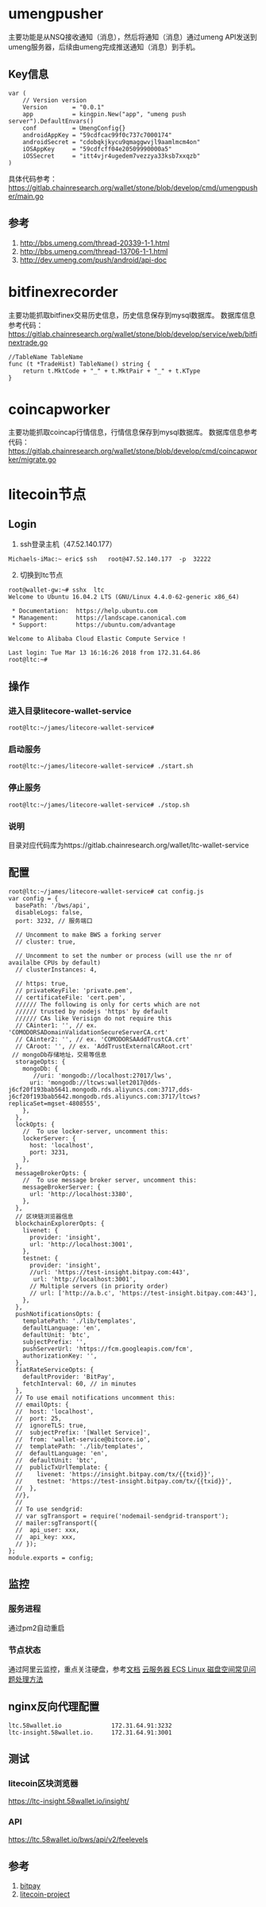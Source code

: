 
# umengpusher  

主要功能是从NSQ接收通知（消息），然后将通知（消息）通过umeng API发送到umeng服务器，后续由umeng完成推送通知（消息）到手机。 


## Key信息

```
var (
	// Version version
	Version       = "0.0.1"
	app           = kingpin.New("app", "umeng push server").DefaultEnvars()
	conf          = UmengConfig{}
	androidAppKey = "59cdfcac99f0c737c7000174"
	androidSecret = "cdobqkjkycu9qmaggwvjl9aamlmcm4on"
	iOSAppKey     = "59cdfcff04e20509990000a5"
	iOSSecret     = "itt4vjr4ugedem7vezzya33ksb7xxqzb"
)
```

具体代码参考：https://gitlab.chainresearch.org/wallet/stone/blob/develop/cmd/umengpusher/main.go

## 参考  

1. http://bbs.umeng.com/thread-20339-1-1.html 
2. http://bbs.umeng.com/thread-13706-1-1.html 
3. http://dev.umeng.com/push/android/api-doc 



# bitfinexrecorder  

主要功能抓取bitfinex交易历史信息，历史信息保存到mysql数据库。
数据库信息参考代码：https://gitlab.chainresearch.org/wallet/stone/blob/develop/service/web/bitfinextrade.go

```
//TableName TableName
func (t *TradeHist) TableName() string {
	return t.MktCode + "_" + t.MktPair + "_" + t.KType
}
```

# coincapworker  

主要功能抓取coincap行情信息，行情信息保存到mysql数据库。
数据库信息参考代码：
https://gitlab.chainresearch.org/wallet/stone/blob/develop/cmd/coincapworker/migrate.go



# litecoin节点 

## Login

1. ssh登录主机（47.52.140.177）

```
Michaels-iMac:~ eric$ ssh   root@47.52.140.177  -p  32222  
```

2. 切换到ltc节点 

```
root@wallet-gw:~# sshx  ltc
Welcome to Ubuntu 16.04.2 LTS (GNU/Linux 4.4.0-62-generic x86_64)

 * Documentation:  https://help.ubuntu.com
 * Management:     https://landscape.canonical.com
 * Support:        https://ubuntu.com/advantage

Welcome to Alibaba Cloud Elastic Compute Service !

Last login: Tue Mar 13 16:16:26 2018 from 172.31.64.86
root@ltc:~#
```

## 操作

### 进入目录litecore-wallet-service 

```
root@ltc:~/james/litecore-wallet-service# 
``` 

### 启动服务

```
root@ltc:~/james/litecore-wallet-service# ./start.sh 
```


### 停止服务

```
root@ltc:~/james/litecore-wallet-service# ./stop.sh  
```

### 说明  

目录对应代码库为https://gitlab.chainresearch.org/wallet/ltc-wallet-service 

## 配置 

```
root@ltc:~/james/litecore-wallet-service# cat config.js
var config = {
  basePath: '/bws/api',
  disableLogs: false,
  port: 3232, // 服务端口

  // Uncomment to make BWS a forking server
  // cluster: true,

  // Uncomment to set the number or process (will use the nr of availalbe CPUs by default)
  // clusterInstances: 4,

  // https: true,
  // privateKeyFile: 'private.pem',
  // certificateFile: 'cert.pem',
  ////// The following is only for certs which are not
  ////// trusted by nodejs 'https' by default
  ////// CAs like Verisign do not require this
  // CAinter1: '', // ex. 'COMODORSADomainValidationSecureServerCA.crt'
  // CAinter2: '', // ex. 'COMODORSAAddTrustCA.crt'
  // CAroot: '', // ex. 'AddTrustExternalCARoot.crt'
 // mongoDb存储地址，交易等信息
  storageOpts: {
    mongoDb: {
       //uri: 'mongodb://localhost:27017/lws',
      uri: 'mongodb://ltcws:wallet2017@dds-j6cf20f193bab5641.mongodb.rds.aliyuncs.com:3717,dds-j6cf20f193bab5642.mongodb.rds.aliyuncs.com:3717/ltcws?replicaSet=mgset-4808555',
    },
  },
  lockOpts: {
    //  To use locker-server, uncomment this:
    lockerServer: {
      host: 'localhost',
      port: 3231,
    },
  },
  messageBrokerOpts: {
    //  To use message broker server, uncomment this:
    messageBrokerServer: {
      url: 'http://localhost:3380',
    },
  },
  // 区块链浏览器信息
  blockchainExplorerOpts: {
    livenet: {
      provider: 'insight',
      url: 'http://localhost:3001',
    },
    testnet: {
      provider: 'insight',
      //url: 'https://test-insight.bitpay.com:443',
       url: 'http://localhost:3001',
      // Multiple servers (in priority order)
      // url: ['http://a.b.c', 'https://test-insight.bitpay.com:443'],
    },
  },
  pushNotificationsOpts: {
    templatePath: './lib/templates',
    defaultLanguage: 'en',
    defaultUnit: 'btc',
    subjectPrefix: '',
    pushServerUrl: 'https://fcm.googleapis.com/fcm',
    authorizationKey: '',
  },
  fiatRateServiceOpts: {
    defaultProvider: 'BitPay',
    fetchInterval: 60, // in minutes
  },
  // To use email notifications uncomment this:
  // emailOpts: {
  //  host: 'localhost',
  //  port: 25,
  //  ignoreTLS: true,
  //  subjectPrefix: '[Wallet Service]',
  //  from: 'wallet-service@bitcore.io',
  //  templatePath: './lib/templates',
  //  defaultLanguage: 'en',
  //  defaultUnit: 'btc',
  //  publicTxUrlTemplate: {
  //    livenet: 'https://insight.bitpay.com/tx/{{txid}}',
  //    testnet: 'https://test-insight.bitpay.com/tx/{{txid}}',
  //  },
  //},
  //
  // To use sendgrid:
  // var sgTransport = require('nodemail-sendgrid-transport');
  // mailer:sgTransport({
  //  api_user: xxx,
  //  api_key: xxx,
  // });
};
module.exports = config;
```

## 监控 

### 服务进程 

通过pm2自动重启 

### 节点状态  

通过阿里云监控，重点关注硬盘，参考[文档](https://help.aliyun.com/document_detail/25453.html?spm=5176.11065259.1996646101.searchclickresult.6e7a1bcblzQZ1w)
[云服务器 ECS Linux 磁盘空间常见问题处理方法](https://help.aliyun.com/knowledge_detail/52870.html)

##  nginx反向代理配置 

```
ltc.58wallet.io              172.31.64.91:3232
ltc-insight.58wallet.io.     172.31.64.91:3001
```

## 测试

### litecoin区块浏览器 

https://ltc-insight.58wallet.io/insight/  


### API 

https://ltc.58wallet.io/bws/api/v2/feelevels


## 参考  

1. [bitpay](https://github.com/bitpay) 
2. [litecoin-project](https://github.com/litecoin-project/) 










